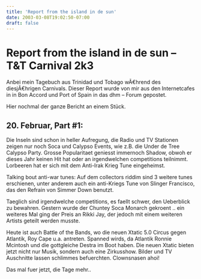 ```yaml
---
title: 'Report from the island in de sun'
date: 2003-03-08T19:02:50-07:00
draft: false
---
```


# Report from the island in de sun – T&T Carnival 2k3

Anbei mein Tagebuch aus Trinidad und Tobago wÃ€hrend des diesjÃ€hrigen Carnivals. Dieser Report wurde von mir aus den Internetcafes in in Bon Accord und Port of Spain in das dhm – Forum gepostet.

Hier nochmal der ganze Bericht an einem Stück.

## 20. Februar, Part #1:

Die Inseln sind schon in heller Aufregung, die Radio und TV Stationen zeigen nur noch Soca und Calypso Events, wie z.B. die Under de Tree Calypso Party. Grosse Popularitaet geniesst immernoch Shadow, obwoh er dieses Jahr keinen Hit hat oder an irgendwelchen competitions teilnimmt. Lorbeeren hat er sich mit dem Anti-Irak Krieg Tune eingeheimst.

Talking bout anti-war tunes: Auf dem collectors riddim sind 3 weitere tunes erschienen, unter anderem auch ein anti-Kriegs Tune von Slinger Francisco, das den Refrain von Simmer Down benutzt.

Taeglich sind irgendwelche competitions, es faellt schwer, den Ueberblick zu bewahren. Gestern wurde der Chuntey Soca Monarch gekroent .. ein weiteres Mal ging der Preis an Rikki Jay, der jedoch mit einem weiteren Artists geteilt werden musste.

Heute ist auch Battle of the Bands, wo die neuen Xtatic 5.0 Circus gegen Atlantik, Roy Cape u.a. antreten. Spanned wirds, da Atlantik Ronnie Mcintosh und die gottgleiche Destra im Boot haben. Die neuen Xtatic bieten jetzt nicht nur Musik, sondern auch eine Zirkusshow. Bilder und TV Auschnitte lassen schlimmes befuerchten. Clownsnasen ahoi!

Das mal fuer jetzt, die Tage mehr..

